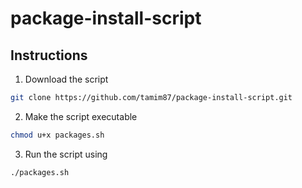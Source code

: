 # package-install-script

## Instructions
1. Download the script
```bash
git clone https://github.com/tamim87/package-install-script.git
```

2. Make the script executable 
```bash
chmod u+x packages.sh
```

3. Run the script using
```bash
./packages.sh
```
